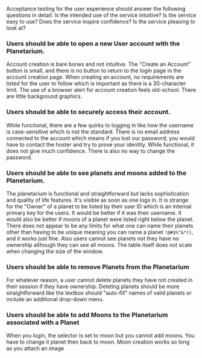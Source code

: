 Acceptance testing for the user experience should answer the following questions in detail:
Is the intended use of the service intuitive?
Is the service easy to use?
Does the service inspire confidence?
Is the service pleasing to look at?

### Users should be able to open a new User account with the Planetarium.

Account creation is bare bones and not intuitive. The "Create an Account" button is small, and there is no button to return to the login page in the account creation page. When creating an account, no requirements are listed for the user to follow which is important as there is a 30-character limit. The use of a browser alert for account creation feels old-school. There are little background graphics.

### Users should be able to securely access their account.

While functional, there are a few quirks to logging in like how the username is case-sensitive which is not the standard. There is no email address connected to the account which means if you lost our password; you would have to contact the hoster and try to prove your identity. While functional, it does not give much confidence. There is also no way to change the password.

### Users should be able to see planets and moons added to the Planetarium.

The planetarium is functional and straightforward but lacks sophistication and quality of life features. It's visible as soon as one logs in. It is strange for the "Owner" of a planet to be listed by their user ID which is an internal primary key for the users. It would be better if it was their username. It would also be better if moons of a planet were listed right below the planet. There does not appear to be any limits for what one can name their planets other than having to be unique meaning you can name a planet `!@#$%^&*()`, and it works just fine.
Also users cannot see planets not they have no ownership although they can see all moons. The table itself does not scale when changing the size of the window.

### Users should be able to remove Planets from the Planetarium

For whatever reason, a user cannot delete planets they have not created in their session if they have ownership. Deleting planets should be more straightforward like the textbox should "auto-fill" names of valid planets or include an additional drop-down menu.

### Users should be able to add Moons to the Planetarium associated with a Planet

When you login, the selector is set to moon but you cannot add moons. You have to change it planet then back to moon. Moon creation works so long as you attach an image